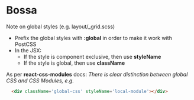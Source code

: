 # Bossa

Note on global styles (e.g. layout/_grid.scss)
  * Prefix the global styles with **:global** in order to make it work with PostCSS
  * In the JSX:
    * If the style is component exclusive, then use **styleName**
    * If the style is global, then use **className**


As per **react-css-modules** docs: *There is clear distinction between global CSS and CSS Modules, e.g.*

```html
  <div className='global-css' styleName='local-module'></div>
```
